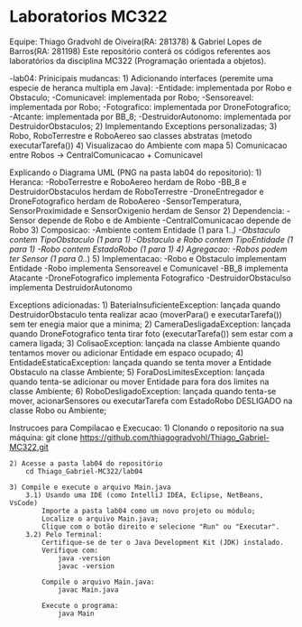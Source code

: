 # Laboratorios MC322

Equipe: Thiago Gradvohl de Oiveira(RA: 281378) & Gabriel Lopes de Barros(RA: 281198)
Este repositório conterá os códigos referentes aos laboratórios da disciplina MC322 (Programação orientada a objetos).

-lab04:
Prinicipais mudancas:
    1) Adicionando interfaces (peremite uma especie de heranca multipla em Java):
        -Entidade: implementada por Robo e Obstaculo;
        -Comunicavel: implementada por Robo;
        -Sensoreavel: implementada por Robo;
        -Fotografico: implementada por DroneFotografico;
        -Atcante: implementada por BB_8;
        -DestruidorAutonomo: implementada por DestruidorObstaculos;
    2) Implementando Exceptions personalizadas;
    3) Robo, RoboTerrestre e RoboAereo sao classes abstratas (metodo executarTarefa())
    4) Visualizacao do Ambiente com mapa
    5) Comunicacao entre Robos -> CentralComunicacao + Comunicavel

Explicando o Diagrama UML (PNG na pasta lab04 do repositorio):
    1) Heranca: 
        -RoboTerrestre e RoboAereo herdam de Robo
        -BB_8 e DestruidorObstaculos herdam de RoboTerrestre 
        -DroneEntregador e DroneFotografico herdam de RoboAereo
        -SensorTemperatura, SensorProximidade e SensorOxigenio herdam de Sensor
    2) Dependencia:
        -Sensor depende de Robo e de Ambiente
        -CentralComunicacao depende de Robo
    3) Composicao:
        -Ambiente contem Entidade (1 para 1..*)
        -Obstaculo contem TipoObstaculo (1 para 1)
        -Obstaculo e Robo contem TipoEntidade (1 para 1)
        -Robo contem EstadoRobo (1 para 1)
    4) Agregacao:
        -Robos podem ter Sensor (1 para 0..*)
    5) Implementacao:
        -Robo e Obstaculo implementam Entidade
        -Robo implementa Sensoreavel e Comunicavel
        -BB_8 implementa Atacante
        -DroneFotografico implementa Fotografico
        -DestruidorObstaculso implementa DestruidorAutonomo
                      
Exceptions adicionadas:
    1) BateriaInsuficienteException: lançada quando DestruidorObstaculo tenta realizar acao (moverPara() e executarTarefa()) sem ter enegia maior que a minima;
    2) CameraDesligadaException: lançada quando DroneFotografico tenta tirar foto (executarTarefa()) sem estar com a camera ligada;
    3) ColisaoException: lançada na classe Ambiente quando tentamos mover ou adicionar Entidade em espaco ocupado;
    4) EntidadeEstaticaException: lançada quando se tenta mover a Entidade Obstaculo na classe Ambiente;
    5) ForaDosLimitesException: lançada quando tenta-se adicionar ou mover Entidade para fora dos limites na classe Ambiente;
    6) RoboDesligadoException: lançada quando tenta-se mover, acionarSensores ou executarTarefa com EstadoRobo DESLIGADO na classe Robo ou Ambiente;

Instrucoes para Compilacao e Execucao:
    1) Clonando o repositorio na sua máquina:
        git clone https://github.com/thiagogradvohl/Thiago_Gabriel-MC322.git

    2) Acesse a pasta lab04 do repositório
        cd Thiago_Gabriel-MC322/lab04

    3) Compile e execute o arquivo Main.java
        3.1) Usando uma IDE (como IntelliJ IDEA, Eclipse, NetBeans, VsCode)
            Importe a pasta lab04 como um novo projeto ou módulo;
            Localize o arquivo Main.java;
            Clique com o botão direito e selecione "Run" ou "Executar".
        3.2) Pelo Terminal:
            Certifique-se de ter o Java Development Kit (JDK) instalado.
            Verifique com:
                java -version
                javac -version
            
            Compile o arquivo Main.java:
                javac Main.java
            
            Execute o programa:
                java Main
